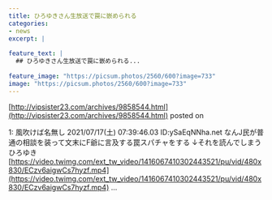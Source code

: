 ```yaml
---
title: ひろゆきさん生放送で罠に嵌められる
categories:
- news
excerpt: |
  
feature_text: |
  ## ひろゆきさん生放送で罠に嵌められる...
  
feature_image: "https://picsum.photos/2560/600?image=733"
image: "https://picsum.photos/2560/600?image=733"
---
```


[http://vipsister23.com/archives/9858544.html](http://vipsister23.com/archives/9858544.html)
posted on 

<!--more-->

1: 風吹けば名無し 2021/07/17(土) 07:39:46.03 ID:ySaEqNNha.net なんJ民が普通の相談を装って文末にF爺に言及する罠スパチャをする ↓それを読んでしまうひろゆき [https://video.twimg.com/ext_tw_video/1416067410302443521/pu/vid/480x830/ECzv6aigwCs7hyzf.mp4](https://video.twimg.com/ext_tw_video/1416067410302443521/pu/vid/480x830/ECzv6aigwCs7hyzf.mp4) ...
